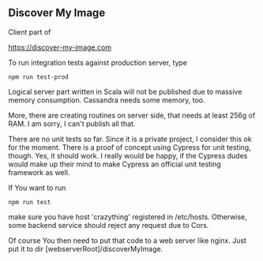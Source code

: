 Discover My Image
-
Client part of 

https://discover-my-image.com

To run integration tests against production server, type

    npm run test-prod
    
Logical server part written in Scala will not be published due to massive memory consumption. Cassandra needs some memory, too.

More, there are creating routines on server side, that needs at least 256g of RAM. I am sorry, I can't publish all that.

There are no unit tests so far. Since it is a private project, I consider this ok for the moment. There is a proof of
concept using Cypress for unit testing, though. Yes, it should work. I really would be happy, if the Cypress dudes 
would make up their mind to make Cypress an official unit testing framework as well.

If You want to run

    npm run test
    
make sure you have host 'crazything' registered in /etc/hosts. Otherwise, some backend service should reject 
any request due to Cors.

Of course You then need to put that code to a web server like nginx. Just put it to dir \[webserverRoot\]/discoverMyImage.